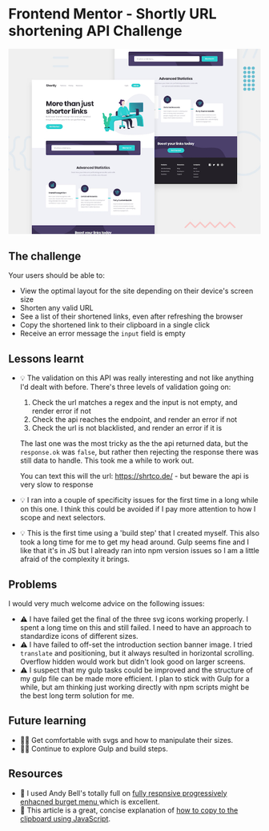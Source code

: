 # Frontend Mentor - Shortly URL shortening API Challenge

![Design preview for the Shortly URL shortening API coding challenge](./design/desktop-preview.jpg)

## The challenge

Your users should be able to:

- View the optimal layout for the site depending on their device's screen size
- Shorten any valid URL
- See a list of their shortened links, even after refreshing the browser
- Copy the shortened link to their clipboard in a single click
- Receive an error message the `input` field is empty

## Lessons learnt

- 💡 The validation on this API was really interesting and not like anything I'd dealt with before. There's three levels of validation going on:

  1. Check the url matches a regex and the input is not empty, and render error if not
  2. Check the api reaches the endpoint, and render an error if not
  3. Check the url is not blacklisted, and render an error if it is

  The last one was the most tricky as the the api returned data, but the `response.ok` was `false`, but rather then rejecting the response there was still data to handle. This took me a while to work out.

  You can text this will the url: https://shrtco.de/ - but beware the api is very slow to response

- 💡 I ran into a couple of specificity issues for the first time in a long while on this one. I think this could be avoided if I pay more attention to how I scope and next selectors.
- 💡 This is the first time using a 'build step' that I created myself. This also took a long time for me to get my head around. Gulp seems fine and I like that it's in JS but I already ran into npm version issues so I am a little afraid of the complexity it brings.

## Problems

I would very much welcome advice on the following issues:

- ⚠️ I have failed get the final of the three svg icons working properly. I spent a long time on this and still failed. I need to have an approach to standardize icons of different sizes.
- ⚠️ I have failed to off-set the introduction section banner image. I tried `translate` and positioning, but it always resulted in horizontal scrolling. Overflow hidden would work but didn't look good on larger screens.
- ⚠️ I suspect that my gulp tasks could be improved and the structure of my gulp file can be made more efficient. I plan to stick with Gulp for a while, but am thinking just working directly with npm scripts might be the best long term solution for me.

## Future learning

- 🙇‍♂️ Get comfortable with svgs and how to manipulate their sizes.
- 🙇‍♂️ Continue to explore Gulp and build steps.

## Resources

- 🔗 I used Andy Bell's totally full on [fully respnsive progressively enhacned burget menu ](https://piccalil.li/tutorial/build-a-fully-responsive-progressively-enhanced-burger-menu/) which is excellent.
- 🔗 This article is a great, concise explanation of [how to copy to the clipboard using JavaScript](https://flaviocopes.com/clipboard-api/).
